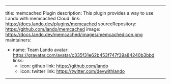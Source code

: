 
---
title: memcached Plugin
description: This plugin provides a way to use Lando with memcached Cloud.
link: https://docs.lando.dev/plugins/memcached
sourceRepository: https://github.com/lando/memcached
image: https://docs.lando.dev/memcached/images/memcachedicon.png
maintainers:
  - name: Team Lando
    avatar: https://gravatar.com/avatar/c335f31e62b453f747f39a84240b3bbd
    links:
      - icon: github
        link: https://github.com/lando
      - icon: twitter
        link: https://twitter.com/devwithlando
---


